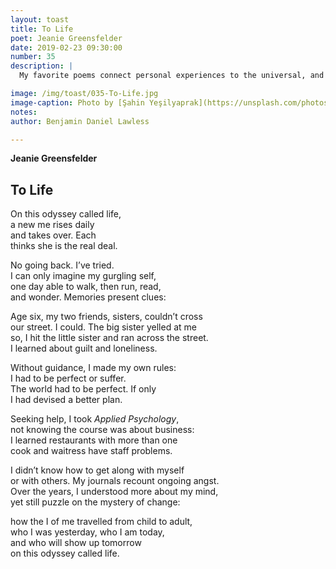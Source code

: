 ```yaml
---
layout: toast
title: To Life
poet: Jeanie Greensfelder
date: 2019-02-23 09:30:00
number: 35
description: |
  My favorite poems connect personal experiences to the universal, and that is just what Jeanie Greensfelder does in this one.

image: /img/toast/035-To-Life.jpg
image-caption: Photo by [Şahin Yeşilyaprak](https://unsplash.com/photos/stSKU3iGgik?utm_source=unsplash&utm_medium=referral&utm_content=creditCopyText) on Unsplash
notes:
author: Benjamin Daniel Lawless

---
```

**Jeanie Greensfelder**
## To Life

On this odyssey called life,  
a new me rises daily  
and takes over. Each  
thinks she is the real deal.  

No going back. I’ve tried.  
I can only imagine my gurgling self,  
one day able to walk, then run, read,  
and wonder. Memories present clues:  

Age six, my two friends, sisters, couldn’t cross  
our street. I could. The big sister yelled at me  
so, I hit the little sister and ran across the street.  
I learned about guilt and loneliness.  

Without guidance, I made my own rules:  
I had to be perfect or suffer.  
The world had to be perfect. If only  
I had devised a better plan.  

Seeking help, I took *Applied Psychology*,  
not knowing the course was about business:  
I learned restaurants with more than one  
cook and waitress have staff problems.  

I didn’t know how to get along with myself  
or with others. My journals recount ongoing angst.  
Over the years, I understood more about my mind,  
yet still puzzle on the mystery of change:  

how the I of me travelled from child to adult,  
who I was yesterday, who I am today,  
and who will show up tomorrow  
on this odyssey called life.  
